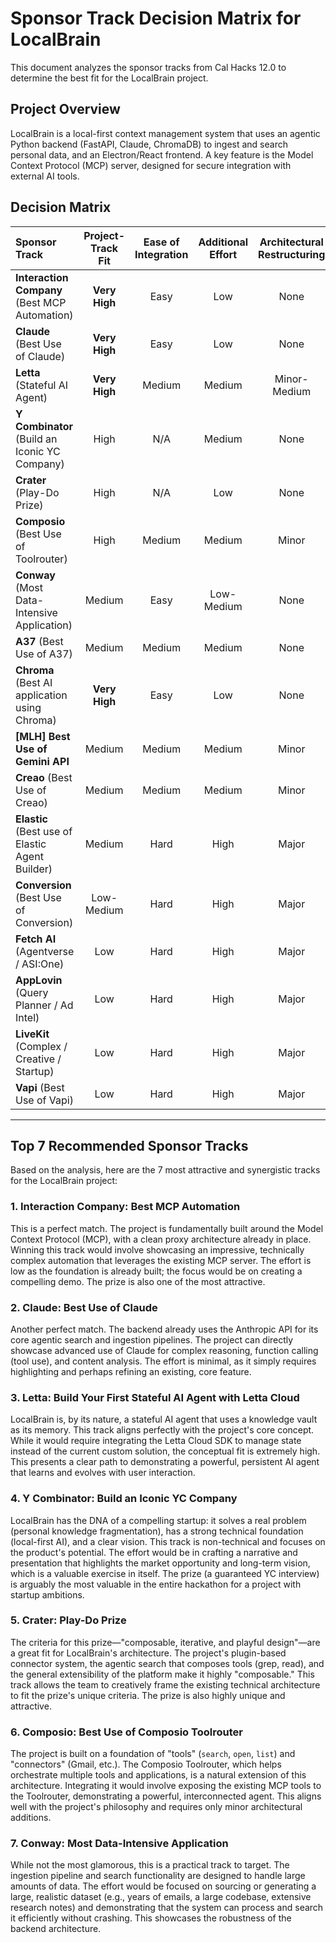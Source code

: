 # Sponsor Track Decision Matrix for LocalBrain

This document analyzes the sponsor tracks from Cal Hacks 12.0 to determine the best fit for the LocalBrain project.

## Project Overview

LocalBrain is a local-first context management system that uses an agentic Python backend (FastAPI, Claude, ChromaDB) to ingest and search personal data, and an Electron/React frontend. A key feature is the Model Context Protocol (MCP) server, designed for secure integration with external AI tools.

## Decision Matrix

| Sponsor Track | Project-Track Fit | Ease of Integration | Additional Effort | Architectural Restructuring | Prize Attractiveness |
| :--- | :---: | :---: | :---: | :---: | :---: |
| **Interaction Company** (Best MCP Automation) | **Very High** | Easy | Low | None | **Very High** |
| **Claude** (Best Use of Claude) | **Very High** | Easy | Low | None | **Very High** |
| **Letta** (Stateful AI Agent) | **Very High** | Medium | Medium | Minor-Medium | High |
| **Y Combinator** (Build an Iconic YC Company) | High | N/A | Medium | None | **Very High** |
| **Crater** (Play-Do Prize) | High | N/A | Low | None | **Very High** |
| **Composio** (Best Use of Toolrouter) | High | Medium | Medium | Minor | High |
| **Conway** (Most Data-Intensive Application) | Medium | Easy | Low-Medium | None | High |
| **A37** (Best Use of A37) | Medium | Medium | Medium | None | High |
| **Chroma** (Best AI application using Chroma) | **Very High** | Easy | Low | None | Low |
| **[MLH] Best Use of Gemini API** | Medium | Medium | Medium | Minor | High |
| **Creao** (Best Use of Creao) | Medium | Medium | Medium | Minor | High |
| **Elastic** (Best use of Elastic Agent Builder) | Medium | Hard | High | Major | High |
| **Conversion** (Best Use of Conversion) | Low-Medium | Hard | High | Major | **Very High** |
| **Fetch AI** (Agentverse / ASI:One) | Low | Hard | High | Major | High |
| **AppLovin** (Query Planner / Ad Intel) | Low | Hard | High | Major | **Very High** |
| **LiveKit** (Complex / Creative / Startup) | Low | Hard | High | Major | High |
| **Vapi** (Best Use of Vapi) | Low | Hard | High | Major | Low |

---

## Top 7 Recommended Sponsor Tracks

Based on the analysis, here are the 7 most attractive and synergistic tracks for the LocalBrain project:

### 1. Interaction Company: Best MCP Automation
This is a perfect match. The project is fundamentally built around the Model Context Protocol (MCP), with a clean proxy architecture already in place. Winning this track would involve showcasing an impressive, technically complex automation that leverages the existing MCP server. The effort is low as the foundation is already built; the focus would be on creating a compelling demo. The prize is also one of the most attractive.

### 2. Claude: Best Use of Claude
Another perfect match. The backend already uses the Anthropic API for its core agentic search and ingestion pipelines. The project can directly showcase advanced use of Claude for complex reasoning, function calling (tool use), and content analysis. The effort is minimal, as it simply requires highlighting and perhaps refining an existing, core feature.

### 3. Letta: Build Your First Stateful AI Agent with Letta Cloud
LocalBrain is, by its nature, a stateful AI agent that uses a knowledge vault as its memory. This track aligns perfectly with the project's core concept. While it would require integrating the Letta Cloud SDK to manage state instead of the current custom solution, the conceptual fit is extremely high. This presents a clear path to demonstrating a powerful, persistent AI agent that learns and evolves with user interaction.

### 4. Y Combinator: Build an Iconic YC Company
LocalBrain has the DNA of a compelling startup: it solves a real problem (personal knowledge fragmentation), has a strong technical foundation (local-first AI), and a clear vision. This track is non-technical and focuses on the product's potential. The effort would be in crafting a narrative and presentation that highlights the market opportunity and long-term vision, which is a valuable exercise in itself. The prize (a guaranteed YC interview) is arguably the most valuable in the entire hackathon for a project with startup ambitions.

### 5. Crater: Play-Do Prize
The criteria for this prize—"composable, iterative, and playful design"—are a great fit for LocalBrain's architecture. The project's plugin-based connector system, the agentic search that composes tools (grep, read), and the general extensibility of the platform make it highly "composable." This track allows the team to creatively frame the existing technical architecture to fit the prize's unique criteria. The prize is also highly unique and attractive.

### 6. Composio: Best Use of Composio Toolrouter
The project is built on a foundation of "tools" (`search`, `open`, `list`) and "connectors" (Gmail, etc.). The Composio Toolrouter, which helps orchestrate multiple tools and applications, is a natural extension of this architecture. Integrating it would involve exposing the existing MCP tools to the Toolrouter, demonstrating a powerful, interconnected agent. This aligns well with the project's philosophy and requires only minor architectural additions.

### 7. Conway: Most Data-Intensive Application
While not the most glamorous, this is a practical track to target. The ingestion pipeline and search functionality are designed to handle large amounts of data. The effort would be focused on sourcing or generating a large, realistic dataset (e.g., years of emails, a large codebase, extensive research notes) and demonstrating that the system can process and search it efficiently without crashing. This showcases the robustness of the backend architecture.
